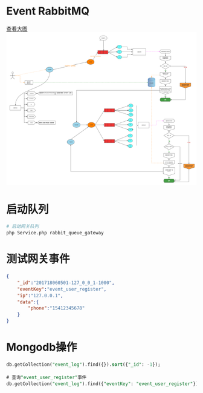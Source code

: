 # Event RabbitMQ

[查看大图](https://raw.githubusercontent.com/qq1060656096/event-rabbitmq/master/dev/images/event-rabbmitmq.png)
![Event RabbitMQ流程图](dev/images/event-rabbmitmq.small.png?dev/images/event-rabbmitmq.png)

# 启动队列
```bash
# 启动网关队列
php Service.php rabbit_queue_gateway
```


# 测试网关事件
```json
{
    "_id":"201718060501-127_0_0_1-1000",
    "eventKey":"event_user_register",
    "ip":"127.0.0.1",
    "data":{
        "phone":"15412345678"
    }
}
```

# Mongodb操作
```sql
db.getCollection("event_log").find({}).sort({"_id": -1});

# 查询"event_user_register"事件
db.getCollection("event_log").find({"eventKey": "event_user_register"}).sort({"_id": -1}).limit(100);
```
